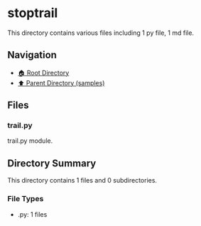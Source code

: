 # stoptrail

This directory contains various files including 1 py file, 1 md file.

## Navigation

* [🏠 Root Directory](/samples/stoptrail/../samples/stoptrail/..README.md)
* [⬆️ Parent Directory (samples)](../README.md)

## Files

### trail.py

trail.py module.

## Directory Summary

This directory contains 1 files and 0 subdirectories.

### File Types

* .py: 1 files
